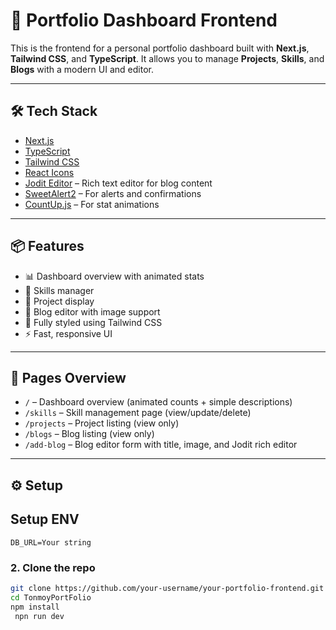 # 🎨 Portfolio Dashboard Frontend

This is the frontend for a personal portfolio dashboard built with **Next.js**, **Tailwind CSS**, and **TypeScript**. It allows you to manage **Projects**, **Skills**, and **Blogs** with a modern UI and editor.

---

## 🛠️ Tech Stack

- [Next.js](https://nextjs.org/)
- [TypeScript](https://www.typescriptlang.org/)
- [Tailwind CSS](https://tailwindcss.com/)
- [React Icons](https://react-icons.github.io/react-icons/)
- [Jodit Editor](https://xdsoft.net/jodit/) – Rich text editor for blog content
- [SweetAlert2](https://sweetalert2.github.io/) – For alerts and confirmations
- [CountUp.js](https://inorganik.github.io/countUp.js/) – For stat animations

---

## 📦 Features

- 📊 Dashboard overview with animated stats
- 🧠 Skills manager
- 💼 Project display
- 📝 Blog editor with image support
- 🎨 Fully styled using Tailwind CSS
- ⚡ Fast, responsive UI

---

## 📂 Pages Overview

- `/` – Dashboard overview (animated counts + simple descriptions)
- `/skills` – Skill management page (view/update/delete)
- `/projects` – Project listing (view only)
- `/blogs` – Blog listing (view only)
- `/add-blog` – Blog editor form with title, image, and Jodit rich editor

---

## ⚙️ Setup

## Setup ENV 
```
DB_URL=Your string
```
### 2. Clone the repo

```bash
git clone https://github.com/your-username/your-portfolio-frontend.git
cd TonmoyPortFolio
npm install
 npn run dev
```

